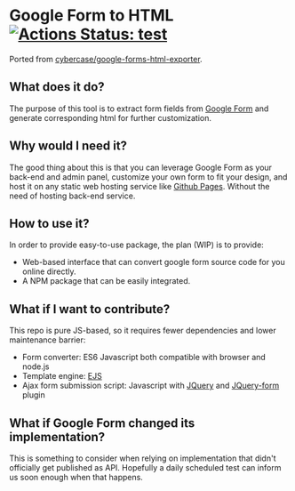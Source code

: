 # Google Form to HTML [![Actions Status: test](https://github.com/yshlin/google-form-to-html/actions/workflows/main.yml/badge.svg)](https://github.com/yshlin/google-form-to-html/actions/workflows/main.yml)

Ported from [cybercase/google-forms-html-exporter](https://github.com/cybercase/google-forms-html-exporter).

## What does it do?
The purpose of this tool is to extract form fields from [Google Form](https://www.google.com/forms/about/) 
and generate corresponding html for further customization.

## Why would I need it?
The good thing about this is that you can leverage Google Form as your back-end and admin panel, 
customize your own form to fit your design,
and host it on any static web hosting service like [Github Pages](https://pages.github.com/).
Without the need of hosting back-end service.

## How to use it?
In order to provide easy-to-use package, the plan (WIP) is to provide:
 * Web-based interface that can convert google form source code for you online directly.
 * A NPM package that can be easily integrated.

## What if I want to contribute?
This repo is pure JS-based, so it requires fewer dependencies and lower maintenance barrier:
 * Form converter: ES6 Javascript both compatible with browser and node.js
 * Template engine: [EJS](https://ejs.co/)
 * Ajax form submission script: Javascript with [JQuery](https://jquery.com/) and [JQuery-form](https://github.com/jquery-form/form) plugin 

## What if Google Form changed its implementation?
This is something to consider when relying on implementation that didn't officially get published as API.
Hopefully a daily scheduled test can inform us soon enough when that happens. 
